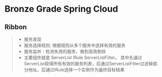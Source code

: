# Bronze Grade Spring Cloud
## Ribbon
>+ 服务发现 
>+ 服务选择规则: 根据规则从多个服务中选择有效的服务 
>+ 服务监听：检测失效的服务，做到高效剔除
>+ 主要组件就是 ServerList IRule ServerListFilter。
其中先通过ServerList获得所有有效的服务列表，后通过ServerListFilter过滤掉部分地址，后通过IRule选择一个实例作为最终目标结果